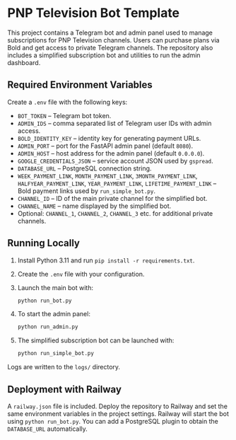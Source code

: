 # PNP Television Bot Template

This project contains a Telegram bot and admin panel used to manage subscriptions for PNP Television channels. Users can purchase plans via Bold and get access to private Telegram channels.  The repository also includes a simplified subscription bot and utilities to run the admin dashboard.

## Required Environment Variables

Create a `.env` file with the following keys:

- `BOT_TOKEN` – Telegram bot token.
- `ADMIN_IDS` – comma separated list of Telegram user IDs with admin access.
- `BOLD_IDENTITY_KEY` – identity key for generating payment URLs.
- `ADMIN_PORT` – port for the FastAPI admin panel (default `8080`).
- `ADMIN_HOST` – host address for the admin panel (default `0.0.0.0`).
- `GOOGLE_CREDENTIALS_JSON` – service account JSON used by `gspread`.
- `DATABASE_URL` – PostgreSQL connection string.
- `WEEK_PAYMENT_LINK`, `MONTH_PAYMENT_LINK`, `3MONTH_PAYMENT_LINK`, `HALFYEAR_PAYMENT_LINK`, `YEAR_PAYMENT_LINK`, `LIFETIME_PAYMENT_LINK` – Bold payment links used by `run_simple_bot.py`.
- `CHANNEL_ID` – ID of the main private channel for the simplified bot.
- `CHANNEL_NAME` – name displayed by the simplified bot.
- Optional: `CHANNEL_1`, `CHANNEL_2`, `CHANNEL_3` etc. for additional private channels.

## Running Locally

1. Install Python 3.11 and run `pip install -r requirements.txt`.
2. Create the `.env` file with your configuration.
3. Launch the main bot with:

   ```bash
   python run_bot.py
   ```

4. To start the admin panel:

   ```bash
   python run_admin.py
   ```

5. The simplified subscription bot can be launched with:

   ```bash
   python run_simple_bot.py
   ```

Logs are written to the `logs/` directory.

## Deployment with Railway

A `railway.json` file is included. Deploy the repository to Railway and set the same environment variables in the project settings.  Railway will start the bot using `python run_bot.py`.  You can add a PostgreSQL plugin to obtain the `DATABASE_URL` automatically.


